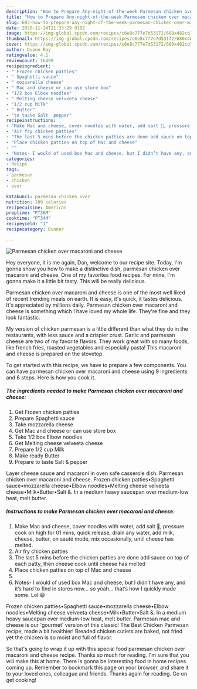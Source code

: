 ```yaml
---
description: "How to Prepare Any-night-of-the-week Parmesan chicken over macaroni and cheese"
title: "How to Prepare Any-night-of-the-week Parmesan chicken over macaroni and cheese"
slug: 693-how-to-prepare-any-night-of-the-week-parmesan-chicken-over-macaroni-and-cheese
date: 2020-11-14T21:33:29.010Z
image: https://img-global.cpcdn.com/recipes/c6e8c777e7d53172/680x482cq70/parmesan-chicken-over-macaroni-and-cheese-recipe-main-photo.jpg
thumbnail: https://img-global.cpcdn.com/recipes/c6e8c777e7d53172/680x482cq70/parmesan-chicken-over-macaroni-and-cheese-recipe-main-photo.jpg
cover: https://img-global.cpcdn.com/recipes/c6e8c777e7d53172/680x482cq70/parmesan-chicken-over-macaroni-and-cheese-recipe-main-photo.jpg
author: Duane Ray
ratingvalue: 4.1
reviewcount: 16499
recipeingredient:
- " Frozen chicken patties"
- " Spaghetti sauce"
- " mozzarella cheese"
- " Mac and cheese or can use store box"
- "1/2 box Elbow noodles"
- " Melting cheese velveeta cheese"
- "1/2 cup Milk"
- " Butter"
- "to taste Salt  pepper"
recipeinstructions:
- "Make Mac and cheese, cover noodles with water, add salt 🧂, pressure cook on high for 01 mins, quick release, drain any water, add milk, cheese, butter, on sauté mode, mix occasionally, until cheese has melted."
- "Air fry chicken patties"
- "The last 5 mins before the chicken patties are done add sauce on top of each patty, then cheese cook until cheese has melted"
- "Place chicken patties on top of Mac and cheese"
- ""
- "Notes- I would of used box Mac and cheese, but I didn’t have any, and it’s hard to find in stores now... so yeah... that’s how I quickly made some. Lol 😆"
categories:
- Recipe
tags:
- parmesan
- chicken
- over

katakunci: parmesan chicken over 
nutrition: 209 calories
recipecuisine: American
preptime: "PT36M"
cooktime: "PT34M"
recipeyield: "1"
recipecategory: Dinner

---
```



![Parmesan chicken over macaroni and cheese](https://img-global.cpcdn.com/recipes/c6e8c777e7d53172/680x482cq70/parmesan-chicken-over-macaroni-and-cheese-recipe-main-photo.jpg)

Hey everyone, it is me again, Dan, welcome to our recipe site. Today, I'm gonna show you how to make a distinctive dish, parmesan chicken over macaroni and cheese. One of my favorites food recipes. For mine, I'm gonna make it a little bit tasty. This will be really delicious.

Parmesan chicken over macaroni and cheese is one of the most well liked of recent trending meals on earth. It is easy, it's quick, it tastes delicious. It's appreciated by millions daily. Parmesan chicken over macaroni and cheese is something which I have loved my whole life. They're fine and they look fantastic.

My version of chicken parmesan is a little different than what they do in the restaurants, with less sauce and a crispier crust. Garlic and parmesan cheese are two of my favorite flavors. They work great with so many foods, like french fries, roasted vegetables and especially pasta! This macaroni and cheese is prepared on the stovetop.


To get started with this recipe, we have to prepare a few components. You can have parmesan chicken over macaroni and cheese using 9 ingredients and 6 steps. Here is how you cook it.

<!--inarticleads1-->

##### The ingredients needed to make Parmesan chicken over macaroni and cheese:

1. Get  Frozen chicken patties
1. Prepare  Spaghetti sauce
1. Take  mozzarella cheese
1. Get  Mac and cheese or can use store box
1. Take 1/2 box Elbow noodles
1. Get  Melting cheese velveeta cheese
1. Prepare 1/2 cup Milk
1. Make ready  Butter
1. Prepare to taste Salt &amp; pepper


Layer cheese sauce and macaroni in oven safe casserole dish. Parmesan chicken over macaroni and cheese. Frozen chicken patties•Spaghetti sauce•mozzarella cheese•Elbow noodles•Melting cheese velveeta cheese•Milk•Butter•Salt &amp;. In a medium heavy saucepan over medium-low heat, melt butter. 

<!--inarticleads2-->

##### Instructions to make Parmesan chicken over macaroni and cheese:

1. Make Mac and cheese, cover noodles with water, add salt 🧂, pressure cook on high for 01 mins, quick release, drain any water, add milk, cheese, butter, on sauté mode, mix occasionally, until cheese has melted.
1. Air fry chicken patties
1. The last 5 mins before the chicken patties are done add sauce on top of each patty, then cheese cook until cheese has melted
1. Place chicken patties on top of Mac and cheese
1. 
1. Notes- I would of used box Mac and cheese, but I didn’t have any, and it’s hard to find in stores now... so yeah... that’s how I quickly made some. Lol 😆


Frozen chicken patties•Spaghetti sauce•mozzarella cheese•Elbow noodles•Melting cheese velveeta cheese•Milk•Butter•Salt &amp;. In a medium heavy saucepan over medium-low heat, melt butter. Parmesan mac and cheese is our &#39;gourmet&#39; version of this classic! The Best Chicken Parmesan recipe, made a bit healthier! Breaded chicken cutlets are baked, not fried yet the chicken is so moist and full of flavor. 

So that's going to wrap it up with this special food parmesan chicken over macaroni and cheese recipe. Thanks so much for reading. I'm sure that you will make this at home. There is gonna be interesting food in home recipes coming up. Remember to bookmark this page on your browser, and share it to your loved ones, colleague and friends. Thanks again for reading. Go on get cooking!
